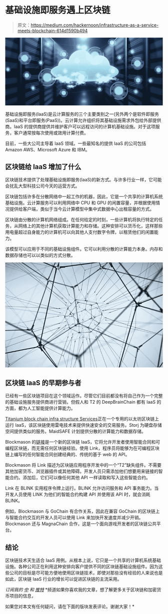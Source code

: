 # 基础设施即服务遇上区块链

> 原文：<https://medium.com/hackernoon/infrastructure-as-a-service-meets-blockchain-614d1590b494>

![](img/97ea0f5748718d087ed828d73a46b0f0.png)

基础设施即服务(IaaS)是云计算服务的三个主要类别之一(另外两个是软件即服务(SaaS)和平台即服务(PaaS))。云计算允许组织将其基础设施需求外包给外部提供商。IaaS 的提供商提供并维护客户可以远程访问的计算机基础设施。对于这项服务，客户通常按每次使用或效用计算付费。

目前，一些大公司主导着 IaaS 领域。一些最知名的提供 IaaS 的公司包括 Amazon AWS、Microsoft Azure 和 IBM。

## 区块链给 IaaS 增加了什么

区块链技术提供了处理基础设施即服务(IaaS)的新方式。与许多行业一样，它可能会扰乱大型科技公司今天的运营方式。

区块链包括许多在分散网络中一起工作的机器，因此，它是一个共享的计算机系统基础设施。云计算服务可以利用网络中 CPU 和 GPU 的闲置容量，并根据使用情况提供给客户端，类似于当今云计算模型中集中式数据中心出租容量的方式。

区块链由分散的计算机网络组成。在任何给定的时刻，一些计算机将执行特定的任务，从网络上的其他计算机获取计算能力和存储。这种安排可以货币化，这样那些用电量超过自身能力的计算机可以向其他人支付数字令牌，以租赁他们的闲置能力。

该模型可以应用于不同的基础设施组件。它可以利用分散的计算能力本身。内存和数据存储也可以以类似的方式分散。

![](img/8387483b61e6147f98b0ffb1c9067501.png)

## 区块链 IaaS 的早期参与者

已经有一些区块链项目在这个领域运作。尽管它们目前都没有将自己作为一个完整的基础设施服务提供商进行营销，但假人和 T2 的 DeepBrainChain 都有 IaaS 的方面，都为人工智能提供计算能力。

[Titanium block chain infra structure Services](https://tbis.io/)正在一个专用的以太坊区块链上运行 IaaS，该区块链使用雷电技术来提供快速安全的交易服务。Storj 为硬盘存储空间提供类似的服务。MaidSAFE 计划提供分散的计算能力和数据存储。

Blockmason 的[链接](https://blockmason.link)是一个新的区块链 IaaS，它将允许开发者使用智能合同和可编程区块链，而无需任何区块链经验。使用 Link，程序员将能够为在可编程区块链上编写的任何智能合同创建经典的、传统的基于 web 的 API。

Blockmason 将 Link 描述为区块链应用程序开发中的一个“T2”缺失组件。不需要其他加密货币、浏览器插件或其他障碍。开发人员只需添加他们想要用来链接的智能合约。添加后，它们可以像任何其他 API 一样读取和写入这些智能合约。

Link 在 BLINK 实用程序令牌上运行。BLINK 允许访问服务和 API 事务能力。当开发人员使用 LINK 为他们的智能合约构建 API 并使用该 API 时，就会消耗 BLINK。

例如，Blockmason 与 GoChain 有合作关系，因此在兼容 GoChain 的区块链上与智能合约交互的开发人员可以使用 Link 来加快开发速度并减少开销。Blockmason 还与 MagnaChain 合作，这是一个面向游戏开发者的区块链公共平台。

## 结论

区块链技术天生适合 IaaS 用例。从根本上说，它只是一个共享的计算机系统基础设施。各种公司正在利用这种安排向客户提供不同的区块链基础设施组件。因为这些公司的目标是尽可能方便地使用区块链技术，即使对那些没有经验的人来说也是如此，区块链 IaaS 行业的增长可以促进区块链的主流采用。

*订阅我的* [*中*](/@minadown) *和* [*推特*](https://twitter.com/minad21) *频道如果你喜欢我的文章，想了解更多关于区块链和加密货币项目的信息，

如果您对本文有任何疑问，请在下面的版块发表评论。谢谢大家！*